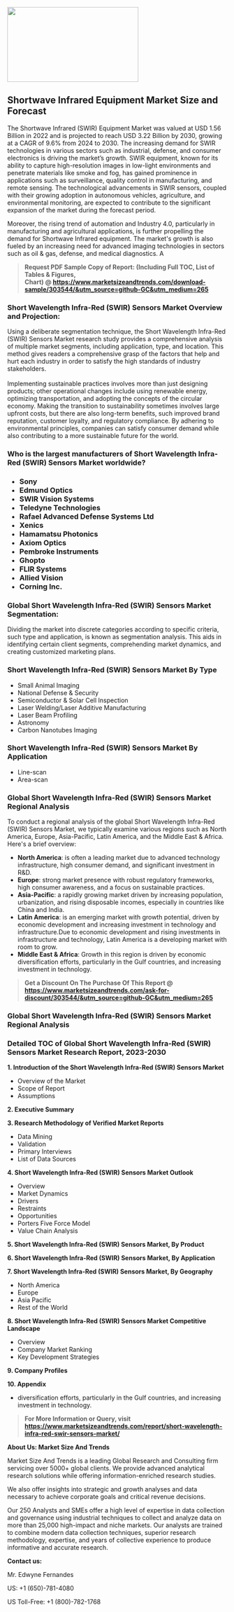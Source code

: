<p><img class="alignnone size-medium wp-image-20088" src="https://ffe5etoiles.com/wp-content/uploads/2024/12/MST1-300x171.png" alt="" width="300" height="171" /></p><h2>Shortwave Infrared Equipment Market Size and Forecast</h2><p>The Shortwave Infrared (SWIR) Equipment Market was valued at USD 1.56 Billion in 2022 and is projected to reach USD 3.22 Billion by 2030, growing at a CAGR of 9.6% from 2024 to 2030. The increasing demand for SWIR technologies in various sectors such as industrial, defense, and consumer electronics is driving the market’s growth. SWIR equipment, known for its ability to capture high-resolution images in low-light environments and penetrate materials like smoke and fog, has gained prominence in applications such as surveillance, quality control in manufacturing, and remote sensing. The technological advancements in SWIR sensors, coupled with their growing adoption in autonomous vehicles, agriculture, and environmental monitoring, are expected to contribute to the significant expansion of the market during the forecast period.</p><p>Moreover, the rising trend of automation and Industry 4.0, particularly in manufacturing and agricultural applications, is further propelling the demand for Shortwave Infrared equipment. The market's growth is also fueled by an increasing need for advanced imaging technologies in sectors such as oil & gas, defense, and medical diagnostics. A</p><blockquote id="" class=""><strong>Request PDF Sample Copy of Report: (Including Full TOC, List of Tables &amp; Figures, Chart)&nbsp;@&nbsp;<strong><a href="https://www.marketsizeandtrends.com/download-sample/303544/&utm_source=github-GC&utm_medium=265" target="_blank">https://www.marketsizeandtrends.com/download-sample/303544/&utm_source=github-GC&utm_medium=265</a></strong></strong></blockquote><h3 id="" class="">Short Wavelength Infra-Red (SWIR) Sensors Market&nbsp;Overview and Projection:</h3><p id="" class="">Using a deliberate segmentation technique, the Short Wavelength Infra-Red (SWIR) Sensors Market research study provides a comprehensive analysis of multiple market segments, including application, type, and location. This method gives readers a comprehensive grasp of the factors that help and hurt each industry in order to satisfy the high standards of industry stakeholders. <br /> <br />Implementing sustainable practices involves more than just designing products; other operational changes include using renewable energy, optimizing transportation, and adopting the concepts of the circular economy. Making the transition to sustainability sometimes involves large upfront costs, but there are also long-term benefits, such improved brand reputation, customer loyalty, and regulatory compliance. By adhering to environmental principles, companies can satisfy consumer demand while also contributing to a more sustainable future for the world.</p><h3 id="" class="">Who is the largest manufacturers of&nbsp;Short Wavelength Infra-Red (SWIR) Sensors Market worldwide?</h3><h3 class=""><p><ul><li>Sony </li><li> Edmund Optics </li><li> SWIR Vision Systems </li><li> Teledyne Technologies </li><li> Rafael Advanced Defense Systems Ltd </li><li> Xenics </li><li> Hamamatsu Photonics </li><li> Axiom Optics </li><li> Pembroke Instruments </li><li> Ghopto </li><li> FLIR Systems </li><li> Allied Vision </li><li> Corning Inc.</li></ul></p></h3><h3 id="" class="">Global&nbsp;Short Wavelength Infra-Red (SWIR) Sensors Market Segmentation:</h3><p id="" class="">Dividing the market into discrete categories according to specific criteria, such type and application, is known as segmentation analysis. This aids in identifying certain client segments, comprehending market dynamics, and creating customized marketing plans.</p><h3 id="" class="">Short Wavelength Infra-Red (SWIR) Sensors Market&nbsp;By Type</h3><p><p><ul><li>Small Animal Imaging</li><li> National Defense & Security</li><li> Semiconductor & Solar Cell Inspection</li><li> Laser Welding/Laser Additive Manufacturing</li><li> Laser Beam Profiling</li><li> Astronomy</li><li> Carbon Nanotubes Imaging</p></li></ul></p></p><h3 id="" class="">Short Wavelength Infra-Red (SWIR) Sensors Market&nbsp;By Application</h3><p class=""><p><ul><li>Line-scan</li><li> Area-scan</li></ul></p></p><h3 id="" class="">Global Short Wavelength Infra-Red (SWIR) Sensors Market Regional Analysis</h3><p id="" class="">To conduct a regional analysis of the global Short Wavelength Infra-Red (SWIR) Sensors Market, we typically examine various regions such as North America, Europe, Asia-Pacific, Latin America, and the Middle East &amp; Africa. Here's a brief overview:</p><ul><li><strong>North America</strong>: is often a leading market due to advanced technology infrastructure, high consumer demand, and significant investment in R&amp;D.</li><li><strong>Europe</strong>: strong market presence with robust regulatory frameworks, high consumer awareness, and a focus on sustainable practices.</li><li><strong>Asia-Pacific</strong>: a rapidly growing market driven by increasing population, urbanization, and rising disposable incomes, especially in countries like China and India.</li><li><strong>Latin America</strong>: is an emerging market with growth potential, driven by economic development and increasing investment in technology and infrastructure.Due to economic development and rising investments in infrastructure and technology, Latin America is a developing market with room to grow.</li><li><strong>Middle East &amp; Africa</strong>: Growth in this region is driven by economic diversification efforts, particularly in the Gulf countries, and increasing investment in technology.</li></ul><blockquote id="" class=""><strong>Get a Discount On The Purchase Of This Report @ <strong><a href="https://www.marketsizeandtrends.com/ask-for-discount/303544/&utm_source=github-GC&utm_medium=265" target="_blank">https://www.marketsizeandtrends.com/ask-for-discount/303544/&utm_source=github-GC&utm_medium=265</a></strong></strong></blockquote><h3 id="" class="">Global Short Wavelength Infra-Red (SWIR) Sensors Market Regional Analysis</h3><h3 id="" class="">Detailed TOC of Global Short Wavelength Infra-Red (SWIR) Sensors Market Research Report, 2023-2030</h3><p id="" class=""><strong>1. Introduction of the Short Wavelength Infra-Red (SWIR) Sensors Market</strong></p><ul><li>Overview of the Market</li><li>Scope of Report</li><li>Assumptions</li></ul><p id="" class=""><strong>2. Executive Summary</strong></p><p id="" class=""><strong>3. Research Methodology of Verified Market Reports</strong></p><ul><li>Data Mining</li><li>Validation</li><li>Primary Interviews</li><li>List of Data Sources</li></ul><p id="" class=""><strong>4. Short Wavelength Infra-Red (SWIR) Sensors Market Outlook</strong></p><ul><li>Overview</li><li>Market Dynamics</li><li>Drivers</li><li>Restraints</li><li>Opportunities</li><li>Porters Five Force Model</li><li>Value Chain Analysis</li></ul><p id="" class=""><strong>5. Short Wavelength Infra-Red (SWIR) Sensors Market, By Product</strong></p><p id="" class=""><strong>6. Short Wavelength Infra-Red (SWIR) Sensors Market, By Application</strong></p><p id="" class=""><strong>7. Short Wavelength Infra-Red (SWIR) Sensors Market, By Geography</strong></p><ul><li>North America</li><li>Europe</li><li>Asia Pacific</li><li>Rest of the World</li></ul><p id="" class=""><strong>8. Short Wavelength Infra-Red (SWIR) Sensors Market Competitive Landscape</strong></p><ul><li>Overview</li><li>Company Market Ranking</li><li>Key Development Strategies</li></ul><p id="" class=""><strong>9. Company Profiles</strong></p><p id="" class=""><strong>10. Appendix</strong></p><ul><li>diversification efforts, particularly in the Gulf countries, and increasing investment in technology.</li></ul><blockquote id="" class=""><strong>For More Information or Query, visit <strong><strong><a href="https://www.marketsizeandtrends.com/report/short-wavelength-infra-red-swir-sensors-market/" target="_blank">https://www.marketsizeandtrends.com/report/short-wavelength-infra-red-swir-sensors-market/</a></strong></strong></strong></blockquote><p id="" class=""><strong>About Us: Market Size And Trends</strong></p><p id="" class="">Market Size And Trends is a leading Global Research and Consulting firm servicing over 5000+ global clients. We provide advanced analytical research solutions while offering information-enriched research studies.</p><p id="" class="">We also offer insights into strategic and growth analyses and data necessary to achieve corporate goals and critical revenue decisions.</p><p id="" class="">Our 250 Analysts and SMEs offer a high level of expertise in data collection and governance using industrial techniques to collect and analyze data on more than 25,000 high-impact and niche markets. Our analysts are trained to combine modern data collection techniques, superior research methodology, expertise, and years of collective experience to produce informative and accurate research.</p><p id="" class=""><strong>Contact us:</strong></p><p id="" class="">Mr. Edwyne Fernandes</p><p id="" class="">US: +1 (650)-781-4080</p><p id="" class="">US Toll-Free: +1 (800)-782-1768</p>
